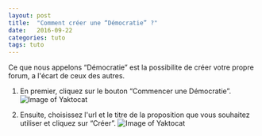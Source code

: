 ```yaml
---
layout: post
title:  "Comment créer une “Démocratie” ?"
date:   2016-09-22
categories: tuto
tags: tuto
---
```


Ce que nous appelons “Démocratie” est la possibilite de créer votre propre forum, a l'écart de ceux des autres. 

1. En premier, cliquez sur le bouton “Commencer une Démocratie”. 
![Image of Yaktocat](https://cldup.com/fswNjRzcrs.png)

2. Ensuite, choisissez l'url et le titre de la proposition que vous souhaitez utiliser et cliquez sur “Créer”.
![Image of Yaktocat](https://cldup.com/83s3_4zpV9.png)